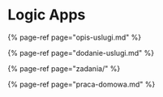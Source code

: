 # Logic Apps

{% page-ref page="opis-uslugi.md" %}

{% page-ref page="dodanie-uslugi.md" %}

{% page-ref page="zadania/" %}

{% page-ref page="praca-domowa.md" %}



